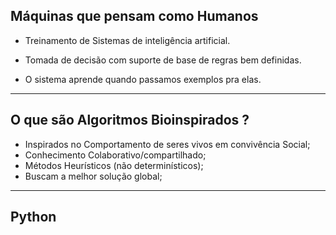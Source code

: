 ## Máquinas que pensam como Humanos 

- Treinamento de Sistemas de inteligência artificial.

- Tomada de decisão com suporte de base de regras bem definidas.

- O sistema aprende quando passamos exemplos pra elas. 

________________

## O que são Algoritmos Bioinspirados ?

- Inspirados no Comportamento de seres vivos em convivência Social;
- Conhecimento Colaborativo/compartilhado;
- Métodos Heurísticos (não determinísticos);
- Buscam a melhor solução global;

------------------------

## Python 


